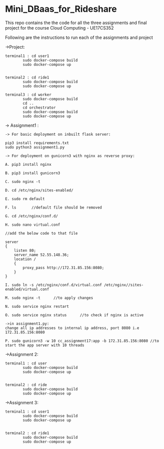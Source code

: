 # Mini_DBaas_for_Rideshare
This repo contains the the code for all the three assignments and final project for the course Cloud Computing - UE17CS352

Following are the instructions to run each of the assignments and project

->Project:

	terminal1 :	cd user1
			sudo docker-compose build
			sudo docker-compose up


	terminal2 :	cd ride1
			sudo docker-compose build
			sudo docker-compose up

	terminal3 :	cd worker
			sudo docker-compose build
			cd ..
			cd orchestrator
			sudo docker-compsoe build
			sudo docker-compose up


-> Assignment1 : 

    -> For basic deployment on inbuilt flask server: 

	pip3 install requirements.txt
	sudo python3 assignment1.py
  
    -> For deployment on gunicorn3 with nginx as reverse proxy:
	
	A. pip3 install nginx

	B. pip3 install gunicorn3

	C. sudo nginx -t

	D. cd /etc/nginx/sites-enabled/

	E. sudo rm default

	F. ls       //default file should be removed

	G. cd /etc/nginx/conf.d/

	H. sudo nano virtual.conf

	//add the below code to that file

	server
	{
		listen 80;
		server_name 52.55.148.36;
		location /
		{
			proxy_pass http://172.31.85.156:8080;
		}
	}

	I. sudo ln -s /etc/nginx/conf.d/virtual.conf /etc/nginx//sites-enabled/virtual.conf

	M. sudo nginx -t      //to apply changes

	N. sudo service nginx restart

	O. sudo service nginx status      //to check if nginx is active

	->in assignment1.py:
	change all ip addresses to internal ip address, port 8080 i.e 172.31.85.156:8080

	P. sudo gunicorn3 -w 10 cc_assignment17:app -b 172.31.85.156:8080 //to start the app server with 10 threads


->Assignment 2:

	terminal1 :	cd user
			sudo docker-compose build
			sudo docker-compose up


	terminal2 :	cd ride
			sudo docker-compose build
			sudo docker-compose up

->Assignment 3:

	terminal1 :	cd user1
			sudo docker-compose build
			sudo docker-compose up


	terminal2 :	cd ride1
			sudo docker-compose build
			sudo docker-compose up





	    
